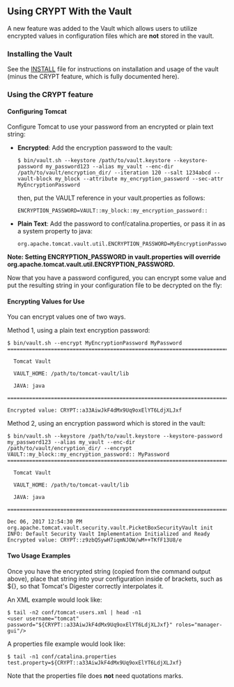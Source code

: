 ## Using CRYPT With the Vault

A new feature was added to the Vault which allows users to utilize encrypted values in configuration files which are **not** stored in the vault.

### Installing the Vault

See the [INSTALL](./INSTALL.md) file for instructions on installation and usage of the vault (minus the CRYPT feature, which is fully documented here).

### Using the CRYPT feature

#### Configuring Tomcat

Configure Tomcat to use your password from an encrypted or plain text string:

- **Encrypted**: Add the encryption password to the vault:

    ~~~
    $ bin/vault.sh --keystore /path/to/vault.keystore --keystore-password my_password123 --alias my_vault --enc-dir /path/to/vault/encryption_dir/ --iteration 120 --salt 1234abcd --vault-block my_block --attribute my_encryption_password --sec-attr MyEncryptionPassword
    ~~~

    then, put the VAULT reference in your vault.properties as follows:

    ~~~
    ENCRYPTION_PASSWORD=VAULT::my_block::my_encryption_password::
    ~~~

- **Plain Text**: Add the password to conf/catalina.properties, or pass it in as a system property to java:

    ~~~
    org.apache.tomcat.vault.util.ENCRYPTION_PASSWORD=MyEncryptionPassword
    ~~~

**Note: Setting ENCRYPTION_PASSWORD in vault.properties will override org.apache.tomcat.vault.util.ENCRYPTION_PASSWORD.**

Now that you have a password configured, you can encrypt some value and put the resulting string in your configuration file to be decrypted on the fly:

#### Encrypting Values for Use

You can encrypt values one of two ways.

Method 1, using a plain text encryption password:
~~~
$ bin/vault.sh --encrypt MyEncryptionPassword MyPassword
=========================================================================

  Tomcat Vault

  VAULT_HOME: /path/to/tomcat-vault/lib

  JAVA: java

=========================================================================

Encrypted value: CRYPT::a33AiwJkF4dMx9Uq9oxElYT6LdjXLJxf
~~~

Method 2, using an encryption password which is stored in the vault:

~~~
$ bin/vault.sh --keystore /path/to/vault.keystore --keystore-password my_password123 --alias my_vault --enc-dir /path/to/vault/encryption_dir/ --encrypt VAULT::my_block::my_encryption_password:: MyPassword
=========================================================================

  Tomcat Vault

  VAULT_HOME: /path/to/tomcat-vault/lib

  JAVA: java

=========================================================================

Dec 06, 2017 12:54:30 PM org.apache.tomcat.vault.security.vault.PicketBoxSecurityVault init
INFO: Default Security Vault Implementation Initialized and Ready
Encrypted value: CRYPT::z9zbQSywH7iqmNJOW/wM++TKfF13U8/e
~~~

#### Two Usage Examples

Once you have the encrypted string (copied from the command output above), place that string into your configuration inside of brackets, such as ${}, so that Tomcat's Digester correctly interpolates it.

An XML example would look like:

~~~
$ tail -n2 conf/tomcat-users.xml | head -n1
<user username="tomcat" password="${CRYPT::a33AiwJkF4dMx9Uq9oxElYT6LdjXLJxf}" roles="manager-gui"/>
~~~

A properties file example would look like:

~~~
$ tail -n1 conf/catalina.properties
test.property=${CRYPT::a33AiwJkF4dMx9Uq9oxElYT6LdjXLJxf}
~~~

Note that the properties file does **not** need quotations marks.
